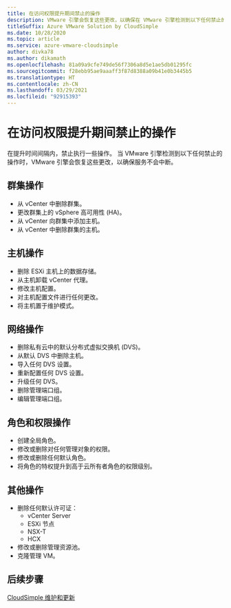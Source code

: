 ```yaml
---
title: 在访问权限提升期间禁止的操作
description: VMware 引擎会恢复这些更改，以确保在 VMware 引擎检测到以下任何禁止的操作时服务保持不中断。
titleSuffix: Azure VMware Solution by CloudSimple
ms.date: 10/28/2020
ms.topic: article
ms.service: azure-vmware-cloudsimple
author: divka78
ms.author: dikamath
ms.openlocfilehash: 81a09a9cfe749de56f7306a8d5e1ae5db01295fc
ms.sourcegitcommit: f28ebb95ae9aaaff3f87d8388a09b41e0b3445b5
ms.translationtype: HT
ms.contentlocale: zh-CN
ms.lasthandoff: 03/29/2021
ms.locfileid: "92915393"
---
```

# <a name="forbidden-actions-during-elevated-access"></a>在访问权限提升期间禁止的操作

在提升时间间隔内，禁止执行一些操作。 当 VMware 引擎检测到以下任何禁止的操作时，VMware 引擎会恢复这些更改，以确保服务不会中断。

## <a name="cluster-actions"></a>群集操作

- 从 vCenter 中删除群集。
- 更改群集上的 vSphere 高可用性 (HA)。
- 从 vCenter 向群集中添加主机。
- 从 vCenter 中删除群集的主机。

## <a name="host-actions"></a>主机操作

- 删除 ESXi 主机上的数据存储。
- 从主机卸载 vCenter 代理。
- 修改主机配置。
- 对主机配置文件进行任何更改。
- 将主机置于维护模式。

## <a name="network-actions"></a>网络操作

- 删除私有云中的默认分布式虚拟交换机 (DVS)。
- 从默认 DVS 中删除主机。
- 导入任何 DVS 设置。
- 重新配置任何 DVS 设置。
- 升级任何 DVS。
- 删除管理端口组。
- 编辑管理端口组。

## <a name="roles-and-permissions-actions"></a>角色和权限操作

- 创建全局角色。
- 修改或删除对任何管理对象的权限。
- 修改或删除任何默认角色。
- 将角色的特权提升到高于云所有者角色的权限级别。

## <a name="other-actions"></a>其他操作

- 删除任何默认许可证：
  - vCenter Server
  - ESXi 节点
  - NSX-T
  - HCX
- 修改或删除管理资源池。
- 克隆管理 VM。


## <a name="next-steps"></a>后续步骤
[CloudSimple 维护和更新](cloudsimple-maintenance-updates.md) 
